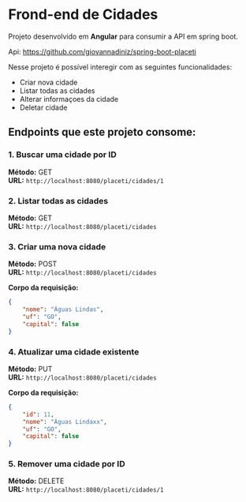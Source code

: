 # Frond-end de Cidades

Projeto desenvolvido em **Angular** para consumir a API em spring boot.

Api: https://github.com/giovannadiniz/spring-boot-placeti

Nesse projeto é possível interegir com as seguintes funcionalidades:
- Criar nova cidade
- Listar todas as cidades
- Alterar informaçoes da cidade
- Deletar cidade 

## Endpoints que este projeto consome:

### 1. Buscar uma cidade por ID
**Método:** GET  
**URL:** `http://localhost:8080/placeti/cidades/1`

### 2. Listar todas as cidades
**Método:** GET  
**URL:** `http://localhost:8080/placeti/cidades`

### 3. Criar uma nova cidade
**Método:** POST  
**URL:** `http://localhost:8080/placeti/cidades`

**Corpo da requisição:**
```json
{
    "nome": "Águas Lindas",
    "uf": "GO",
    "capital": false
}
```

### 4. Atualizar uma cidade existente
**Método:** PUT  
**URL:** `http://localhost:8080/placeti/cidades`

**Corpo da requisição:**
```json
{
    "id": 11,
    "nome": "Águas Lindaxx",
    "uf": "GO",
    "capital": false
}
```

### 5. Remover uma cidade por ID
**Método:** DELETE  
**URL:** `http://localhost:8080/placeti/cidades/1`

